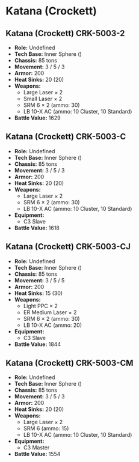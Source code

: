 # Katana (Crockett)
## Katana (Crockett) CRK-5003-2
- **Role:** Undefined
- **Tech Base:** Inner Sphere ()
- **Chassis:** 85 tons
- **Movement:** 3 / 5 / 3
- **Armor:** 200
- **Heat Sinks:** 20 (20)
- **Weapons:**
  - Large Laser × 2
  - Small Laser × 2
  - SRM 6 × 2 (ammo: 30)
  - LB 10-X AC (ammo: 10 Cluster, 10 Standard)
- **Battle Value:** 1629

## Katana (Crockett) CRK-5003-C
- **Role:** Undefined
- **Tech Base:** Inner Sphere ()
- **Chassis:** 85 tons
- **Movement:** 3 / 5 / 3
- **Armor:** 200
- **Heat Sinks:** 20 (20)
- **Weapons:**
  - Large Laser × 2
  - SRM 6 × 2 (ammo: 30)
  - LB 10-X AC (ammo: 10 Cluster, 10 Standard)
- **Equipment:**
  - C3 Slave
- **Battle Value:** 1618

## Katana (Crockett) CRK-5003-CJ
- **Role:** Undefined
- **Tech Base:** Inner Sphere ()
- **Chassis:** 85 tons
- **Movement:** 3 / 5 / 5
- **Armor:** 200
- **Heat Sinks:** 15 (30)
- **Weapons:**
  - Light PPC × 2
  - ER Medium Laser × 2
  - SRM 6 × 2 (ammo: 30)
  - LB 10-X AC (ammo: 20)
- **Equipment:**
  - C3 Slave
- **Battle Value:** 1844

## Katana (Crockett) CRK-5003-CM
- **Role:** Undefined
- **Tech Base:** Inner Sphere ()
- **Chassis:** 85 tons
- **Movement:** 3 / 5 / 3
- **Armor:** 200
- **Heat Sinks:** 20 (20)
- **Weapons:**
  - Large Laser × 2
  - SRM 6 (ammo: 15)
  - LB 10-X AC (ammo: 10 Cluster, 10 Standard)
- **Equipment:**
  - C3 Master
- **Battle Value:** 1554


